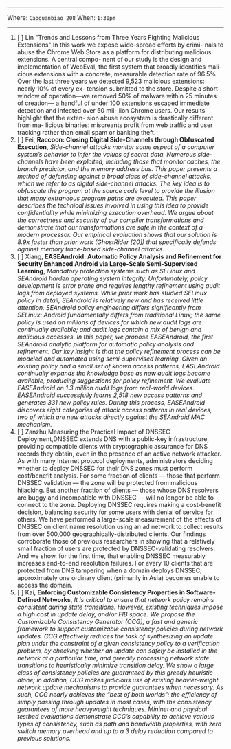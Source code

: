 ***

Where: `Caoguanbiao 208` When: `1:30pm`

***


1. [ ] Lin "Trends and Lessons from Three Years Fighting Malicious Extensions" 
In this work we expose wide-spread efforts by crimi- nals to abuse the Chrome Web Store as a platform for distributing malicious extensions. A central compo- nent of our study is the design and implementation of WebEval, the first system that broadly identifies mali- cious extensions with a concrete, measurable detection rate of 96.5%. Over the last three years we detected 9,523 malicious extensions: nearly 10% of every ex- tension submitted to the store. Despite a short window of operation—we removed 50% of malware within 25 minutes of creation— a handful of under 100 extensions escaped immediate detection and infected over 50 mil- lion Chrome users. Our results highlight that the exten- sion abuse ecosystem is drastically different from ma- licious binaries: miscreants profit from web traffic and user tracking rather than email spam or banking theft.
2. [ ] Fei, **Raccoon: Closing Digital Side-Channels through Obfuscated Execution**, *Side-channel attacks monitor some aspect of a computer system’s behavior to infer the values of secret data. Numerous side-channels have been exploited, including those that monitor caches, the branch predictor, and the memory address bus. This paper presents a method of defending against a broad class of side-channel attacks, which we refer to as digital side-channel attacks. The key idea is to obfuscate the program at the source code level to provide the illusion that many extraneous program paths are executed. This paper describes the technical issues involved in using this idea to provide confidentiality while minimizing execution overhead. We argue about the correctness and security of our compiler transformations and demonstrate that our transformations are safe in the context of a modern processor. Our empirical evaluation shows that our solution is 8.9x faster than prior work (GhostRider [20]) that specifically defends against memory trace-based side-channel attacks.*
3. [ ] Xiang, **EASEAndroid: Automatic Policy Analysis and Refinement for Security Enhanced Android via Large-Scale Semi-Supervised Learning**, *Mandatory protection systems such as SELinux and SEAndroid harden operating system integrity. Unfortunately, policy development is error prone and requires lengthy refinement using audit logs from deployed systems. While prior work has studied SELinux policy in detail, SEAndroid is relatively new and has received little attention. SEAndroid policy engineering differs significantly from SELinux: Android fundamentally differs from traditional Linux; the same policy is used on millions of devices for which new audit logs are continually available; and audit logs contain a mix of benign and malicious accesses. In this paper, we propose EASEAndroid, the first SEAndroid analytic platform for automatic policy analysis and refinement. Our key insight is that the policy refinement process can be modeled and automated using semi-supervised learning. Given an existing policy and a small set of known access patterns, EASEAndroid continually expands the knowledge base as new audit logs become available, producing suggestions for policy refinement. We evaluate EASEAndroid on 1.3 million audit logs from real-world devices. EASEAndroid successfully learns 2,518 new access patterns and generates 331 new policy rules. During this process, EASEAndroid discovers eight categories of attack access patterns in real devices, two of which are new attacks directly against the SEAndroid MAC mechanism.*
4. [ ] Zanzhu,Measuring the Practical Impact of DNSSEC Deployment,DNSSEC extends DNS with a public-key infrastructure, providing compatible clients with cryptographic assurance for DNS records they obtain, even in the presence of an active network attacker. As with many Internet protocol deployments, administrators deciding whether to deploy DNSSEC for their DNS zones must perform cost/benefit analysis. For some fraction of clients — those that perform DNSSEC validation — the zone will be protected from malicious hijacking. But another fraction of clients — those whose DNS resolvers are buggy and incompatible with DNSSEC — will no longer be able to connect to the zone. Deploying DNSSEC requires making a cost-benefit decision, balancing security for some users with denial of service for others. We have performed a large-scale measurement of the effects of DNSSEC on client name resolution using an ad network to collect results from over 500,000 geographically-distributed clients. Our findings corroborate those of previous researchers in showing that a relatively small fraction of users are protected by DNSSEC-validating resolvers. And we show, for the first time, that enabling DNSSEC measurably increases end-to-end resolution failures. For every 10 clients that are protected from DNS tampering when a domain deploys DNSSEC, approximately one ordinary client (primarily in Asia) becomes unable to access the domain.
5. [ ] Kai, **Enforcing Customizable Consistency Properties in Software-Defined Networks**, *It is critical to ensure that network policy remains consistent during state transitions. However, existing techniques impose a high cost in update delay, and/or FIB space. We propose the Customizable Consistency Generator (CCG), a fast and generic framework to support customizable consistency policies during network updates. CCG effectively reduces the task of synthesizing an update plan under the constraint of a given consistency policy to a verification problem, by checking whether an update can safely be installed in the network at a particular time, and greedily processing network state transitions to heuristically minimize transition delay. We show a large class of consistency policies are guaranteed by this greedy heuristic alone; in addition, CCG makes judicious use of existing heavier-weight network update mechanisms to provide guarantees when necessary. As such, CCG nearly achieves the “best of both worlds”: the efficiency of simply passing through updates in most cases, with the consistency guarantees of more heavyweight techniques. Mininet and physical testbed evaluations demonstrate CCG’s capability to achieve various types of consistency, such as path and bandwidth properties, with zero switch memory overhead and up to a 3 delay reduction compared to previous solutions.*

 
